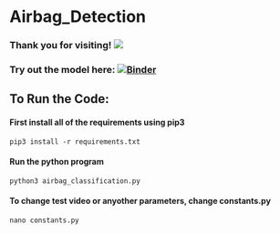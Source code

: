 # Airbag_Detection

### Thank you for visiting! ![](https://visitor-badge.glitch.me/badge?page_id=AbhisarAnand.AbhisarAnand)
### Try out the model here: [![Binder](https://mybinder.org/badge_logo.svg)](https://mybinder.org/v2/gh/AdityaAnand123/Airbag_Classification/HEAD?urlpath=%2Fvoila%2Frender%2FAirbag_Classification.ipynb)

## To Run the Code:

#### First install all of the requirements using pip3
```
pip3 install -r requirements.txt
```

#### Run the python program
```
python3 airbag_classification.py
```

#### To change test video or anyother parameters, change constants.py
```
nano constants.py
```
